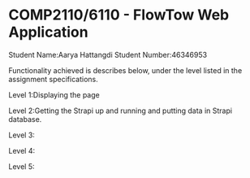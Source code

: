 # COMP2110/6110 - FlowTow Web Application

Student Name:Aarya Hattangdi
Student Number:46346953

Functionality achieved is describes below, under the level listed in the assignment specifications.


Level 1:Displaying the page 

Level 2:Getting the Strapi up and running and putting data in Strapi database.

Level 3:

Level 4:

Level 5:


